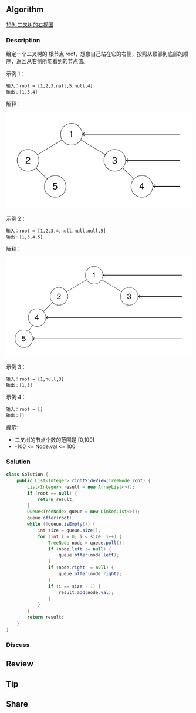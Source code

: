 ## Algorithm

[199. 二叉树的右视图](https://leetcode.cn/problems/binary-tree-right-side-view/description/?envType=study-plan-v2&envId=top-100-liked)

### Description

给定一个二叉树的 根节点 root，想象自己站在它的右侧，按照从顶部到底部的顺序，返回从右侧所能看到的节点值。



示例 1：

```
输入：root = [1,2,3,null,5,null,4]
输出：[1,3,4]
```

解释：

![](assets/20250625-39dd54c3.png)


示例 2：

```
输入：root = [1,2,3,4,null,null,null,5]
输出：[1,3,4,5]
```

解释：

![](assets/20250625-fcd3754f.png)

示例 3：

```
输入：root = [1,null,3]
输出：[1,3]
```

示例 4：

```
输入：root = []
输出：[]
```

提示:

- 二叉树的节点个数的范围是 [0,100]
- -100 <= Node.val <= 100

### Solution

```java
class Solution {
    public List<Integer> rightSideView(TreeNode root) {
        List<Integer> result = new ArrayList<>();
        if (root == null) {
            return result;
        }
        Queue<TreeNode> queue = new LinkedList<>();
        queue.offer(root);
        while (!queue.isEmpty()) {
            int size = queue.size();
            for (int i = 0; i < size; i++) {
                TreeNode node = queue.poll();
                if (node.left != null) {
                    queue.offer(node.left);
                }
                if (node.right != null) {
                    queue.offer(node.right);
                }
                if (i == size - 1) {
                    result.add(node.val);
                }
            }
        }
        return result;
    }
}
```

### Discuss

## Review


## Tip


## Share
